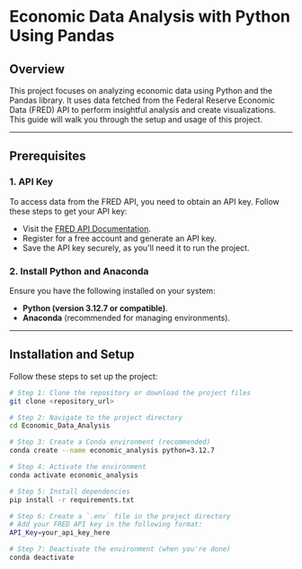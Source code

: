 # Economic Data Analysis with Python Using Pandas

## Overview
This project focuses on analyzing economic data using Python and the Pandas library. It uses data fetched from the Federal Reserve Economic Data (FRED) API to perform insightful analysis and create visualizations. This guide will walk you through the setup and usage of this project.

---

## Prerequisites

### **1. API Key**
To access data from the FRED API, you need to obtain an API key. Follow these steps to get your API key:
- Visit the [FRED API Documentation](https://fred.stlouisfed.org/docs/api/fred/).
- Register for a free account and generate an API key.
- Save the API key securely, as you'll need it to run the project.

### **2. Install Python and Anaconda**
Ensure you have the following installed on your system:
- **Python (version 3.12.7 or compatible)**.
- **Anaconda** (recommended for managing environments).

---

## Installation and Setup

Follow these steps to set up the project:

```bash
# Step 1: Clone the repository or download the project files
git clone <repository_url>

# Step 2: Navigate to the project directory
cd Economic_Data_Analysis

# Step 3: Create a Conda environment (recommended)
conda create --name economic_analysis python=3.12.7

# Step 4: Activate the environment
conda activate economic_analysis

# Step 5: Install dependencies
pip install -r requirements.txt

# Step 6: Create a `.env` file in the project directory
# Add your FRED API key in the following format:
API_Key=your_api_key_here

# Step 7: Deactivate the environment (when you're done)
conda deactivate
